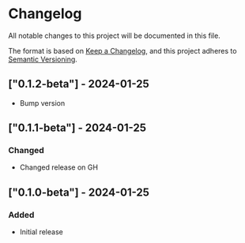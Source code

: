 # Changelog

All notable changes to this project will be documented in this file.

The format is based on [Keep a Changelog](https://keepachangelog.com/en/1.0.0/),
and this project adheres to [Semantic Versioning](https://semver.org/spec/v2.0.0.html).

## ["0.1.2-beta"] - 2024-01-25

- Bump version

## ["0.1.1-beta"] - 2024-01-25

### Changed

- Changed release on GH

## ["0.1.0-beta"] - 2024-01-25

### Added

- Initial release
